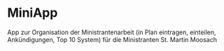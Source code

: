 # MiniApp
App zur Organisation der Ministrantenarbeit (in Plan eintragen, einteilen, Ankündigungen, Top 10 System) für die Ministranten St. Martin Moosach
